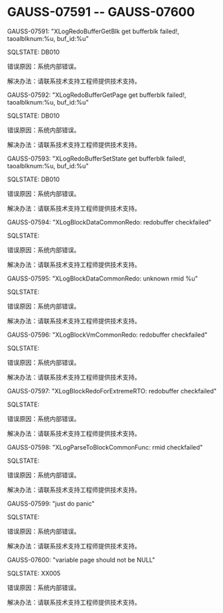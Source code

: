 # GAUSS-07591 -- GAUSS-07600<a name="ZH-CN_TOPIC_0000001091226487"></a>

GAUSS-07591: "XLogRedoBufferGetBlk get bufferblk failed!, taoalblknum:%u, buf\_id:%u"

SQLSTATE: DB010

错误原因：系统内部错误。

解决办法：请联系技术支持工程师提供技术支持。

GAUSS-07592: "XLogRedoBufferGetPage get bufferblk failed!, taoalblknum:%u, buf\_id:%u"

SQLSTATE: DB010

错误原因：系统内部错误。

解决办法：请联系技术支持工程师提供技术支持。

GAUSS-07593: "XLogRedoBufferSetState get bufferblk failed!, taoalblknum:%u, buf\_id:%u"

SQLSTATE: DB010

错误原因：系统内部错误。

解决办法：请联系技术支持工程师提供技术支持。

GAUSS-07594: "XLogBlockDataCommonRedo: redobuffer checkfailed"

SQLSTATE:

错误原因：系统内部错误。

解决办法：请联系技术支持工程师提供技术支持。

GAUSS-07595: "XLogBlockDataCommonRedo: unknown rmid %u"

SQLSTATE:

错误原因：系统内部错误。

解决办法：请联系技术支持工程师提供技术支持。

GAUSS-07596: "XLogBlockVmCommonRedo: redobuffer checkfailed"

SQLSTATE:

错误原因：系统内部错误。

解决办法：请联系技术支持工程师提供技术支持。

GAUSS-07597: "XLogBlockRedoForExtremeRTO: redobuffer checkfailed"

SQLSTATE:

错误原因：系统内部错误。

解决办法：请联系技术支持工程师提供技术支持。

GAUSS-07598: "XLogParseToBlockCommonFunc: rmid checkfailed"

SQLSTATE:

错误原因：系统内部错误。

解决办法：请联系技术支持工程师提供技术支持。

GAUSS-07599: "just do panic"

SQLSTATE:

错误原因：系统内部错误。

解决办法：请联系技术支持工程师提供技术支持。

GAUSS-07600: "variable page should not be NULL"

SQLSTATE: XX005

错误原因：系统内部错误。

解决办法：请联系技术支持工程师提供技术支持。

